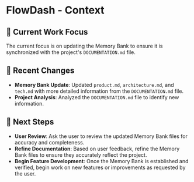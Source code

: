 # FlowDash - Context

## 🎯 **Current Work Focus**
The current focus is on updating the Memory Bank to ensure it is synchronized with the project's `DOCUMENTATION.md` file.

## 🔄 **Recent Changes**
- **Memory Bank Update**: Updated `product.md`, `architecture.md`, and `tech.md` with more detailed information from the `DOCUMENTATION.md` file.
- **Project Analysis**: Analyzed the `DOCUMENTATION.md` file to identify new information.

## 🚀 **Next Steps**
- **User Review**: Ask the user to review the updated Memory Bank files for accuracy and completeness.
- **Refine Documentation**: Based on user feedback, refine the Memory Bank files to ensure they accurately reflect the project.
- **Begin Feature Development**: Once the Memory Bank is established and verified, begin work on new features or improvements as requested by the user.